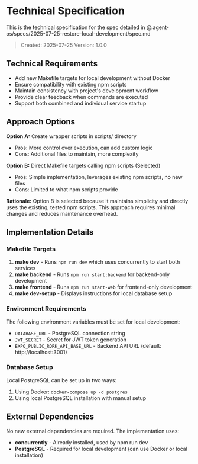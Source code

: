# Technical Specification

This is the technical specification for the spec detailed in @.agent-os/specs/2025-07-25-restore-local-development/spec.md

> Created: 2025-07-25
> Version: 1.0.0

## Technical Requirements

- Add new Makefile targets for local development without Docker
- Ensure compatibility with existing npm scripts
- Maintain consistency with project's development workflow
- Provide clear feedback when commands are executed
- Support both combined and individual service startup

## Approach Options

**Option A:** Create wrapper scripts in scripts/ directory
- Pros: More control over execution, can add custom logic
- Cons: Additional files to maintain, more complexity

**Option B:** Direct Makefile targets calling npm scripts (Selected)
- Pros: Simple implementation, leverages existing npm scripts, no new files
- Cons: Limited to what npm scripts provide

**Rationale:** Option B is selected because it maintains simplicity and directly uses the existing, tested npm scripts. This approach requires minimal changes and reduces maintenance overhead.

## Implementation Details

### Makefile Targets

1. **make dev** - Runs `npm run dev` which uses concurrently to start both services
2. **make backend** - Runs `npm run start:backend` for backend-only development
3. **make frontend** - Runs `npm run start-web` for frontend-only development
4. **make dev-setup** - Displays instructions for local database setup

### Environment Requirements

The following environment variables must be set for local development:
- `DATABASE_URL` - PostgreSQL connection string
- `JWT_SECRET` - Secret for JWT token generation
- `EXPO_PUBLIC_RORK_API_BASE_URL` - Backend API URL (default: http://localhost:3001)

### Database Setup

Local PostgreSQL can be set up in two ways:
1. Using Docker: `docker-compose up -d postgres`
2. Using local PostgreSQL installation with manual setup

## External Dependencies

No new external dependencies are required. The implementation uses:
- **concurrently** - Already installed, used by npm run dev
- **PostgreSQL** - Required for local development (can use Docker or local installation)